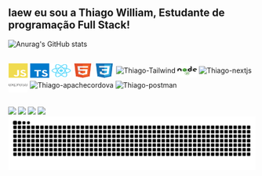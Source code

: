 ## Iaew eu sou a Thiago William, Estudante de programação Full Stack!

![Anurag's GitHub stats](https://github-readme-stats.vercel.app/api?username=thiagoaz31&show_icons=true&theme=transparent)

<div style="display: inline_block"><br>
  <img align="center" alt="Thiago-JS" height="30" width="40" src="https://raw.githubusercontent.com/devicons/devicon/master/icons/javascript/javascript-plain.svg">
  <img align="center" alt="Thiago-TS" height="30" width="40" src="https://raw.githubusercontent.com/devicons/devicon/master/icons/typescript/typescript-plain.svg">
  <img align="center" alt="Thiago-React" height="30" width="40" src="https://raw.githubusercontent.com/devicons/devicon/master/icons/react/react-original.svg">
  <img align="center" alt="Thiago HTML" height="30" width="40" src="https://raw.githubusercontent.com/devicons/devicon/master/icons/html5/html5-original.svg">
  <img align="center" alt="Thiago-CSS" height="30" width="40" src="https://raw.githubusercontent.com/devicons/devicon/master/icons/css3/css3-original.svg">
  <img align="center" alt="Thiago-Tailwind" height="30" width="40" src="https://www.vectorlogo.zone/logos/tailwindcss/tailwindcss-icon.svg"/>
  <img align="center" alt="Thiago-nodejs" height="30" width="40" src="https://raw.githubusercontent.com/devicons/devicon/master/icons/nodejs/nodejs-original-wordmark.svg"/>
  <img align="center" alt="Thiago-nextjs" height="30" width="40" src="https://cdn.worldvectorlogo.com/logos/nextjs-2.svg"/>
  <img align="center" alt="Thiago-express" height="30" width="40" src="https://raw.githubusercontent.com/devicons/devicon/master/icons/express/express-original-wordmark.svg"/>
  <img align="center" alt="Thiago-apachecordova" height="30" width="40" src="https://www.vectorlogo.zone/logos/apache_cordova/apache_cordova-icon.svg"/>
  <img align="center" alt="Thiago-postman" height="30" width="40" src="https://www.vectorlogo.zone/logos/getpostman/getpostman-icon.svg"/>
</div>
  
  ##
 
<div> 
  <a href="https://instagram.com/_thiagowilliam" target="_blank"><img src="https://img.shields.io/badge/-Instagram-%23E4405F?style=for-the-badge&logo=instagram&logoColor=white" target="_blank"></a>
   <a href="https://discord.gg/wagxzStdcR" target="_blank"><img src="https://img.shields.io/badge/Discord-7289DA?style=for-the-badge&logo=discord&logoColor=white" target="_blank"></a> 
  <a href = "mailto:thiago310111az@gmail.com"><img src="https://img.shields.io/badge/-Gmail-%23333?style=for-the-badge&logo=gmail&logoColor=white" target="_blank"></a>
  <a href="https://www.linkedin.com/in/-thiagowilliam" target="_blank"><img src="https://img.shields.io/badge/-LinkedIn-%230077B5?style=for-the-badge&logo=linkedin&logoColor=white" target="_blank"></a>   
</div>

<img src="https://raw.githubusercontent.com/thiagoaz31/thiagoaz31/output/snake.svg" alt="Snake animation" />

###
